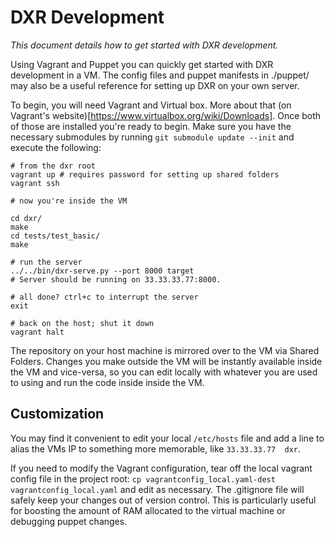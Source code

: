 DXR Development
===============
_This document details how to get started with DXR development._

Using Vagrant and Puppet you can quickly get started with DXR development in a
VM. The config files and puppet manifests in ./puppet/ may also be a useful
reference for setting up DXR on your own server.

To begin, you will need Vagrant and Virtual box. More about that
(on Vagrant's website)[https://www.virtualbox.org/wiki/Downloads]. Once both
of those are installed you're ready to begin. Make sure you have the
necessary submodules by running `git submodule update --init` and execute
the following:

```
# from the dxr root
vagrant up # requires password for setting up shared folders
vagrant ssh

# now you're inside the VM

cd dxr/
make
cd tests/test_basic/
make

# run the server
../../bin/dxr-serve.py --port 8000 target
# Server should be running on 33.33.33.77:8000.

# all done? ctrl+c to interrupt the server
exit

# back on the host; shut it down
vagrant halt
```

The repository on your host machine is mirrored over to the VM via Shared
Folders. Changes you make outside the VM will be instantly available inside the
VM and vice-versa, so you can edit locally with whatever you are used to using
and run the code inside inside the VM.

Customization
-------------

You may find it convenient to edit your local `/etc/hosts` file and add a line
to alias the VMs IP to something more memorable, like `33.33.33.77  dxr`.

If you need to modify the Vagrant configuration, tear off the local vagrant
config file in the project root:
`cp vagrantconfig_local.yaml-dest vagrantconfig_local.yaml` and edit as
necessary. The .gitignore file will safely keep your changes out of version
control. This is particularly useful for boosting the amount of RAM allocated
to the virtual machine or debugging puppet changes.
